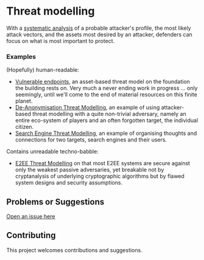 # Threat modelling

With a [systematic analysis](https://github.com/tymyrddin/orchard/wiki/Profiling-adversaries) of a probable attacker's profile, the most likely attack vectors, and the assets most desired by an attacker, defenders can focus on what is most important to protect. 

### Examples

(Hopefully) human-readable:
* [Vulnerable endpoints](vulnerable-endpoints), an asset-based threat model on the foundation the building rests on. Very much a never ending work in progress ... only seemingly, until we'll come to the end of material resources on this finite planet.
* [De-Anonymisation Threat Modelling](DA-threat-model), an example of using attacker-based threat modelling with a quite non-trivial adversary, namely an entire eco-system of players and an often forgotten target, the individual citizen.
* [Search Engine Threat Modelling](SE-threat-model), an example of organising thoughts and connections for two targets, search engines and their users.

Contains unreadable techno-babble:
* [E2EE Threat Modelling](E2EE-threat-model) on that most E2EE systems are secure against only the weakest passive adversaries, yet breakable not by cryptanalysis of underlying cryptographic algorithms but by flawed system designs and security assumptions.

## Problems or Suggestions

[Open an issue here](https://github.com/tymyrddin/orchard/issues)

## Contributing

This project welcomes contributions and suggestions. 